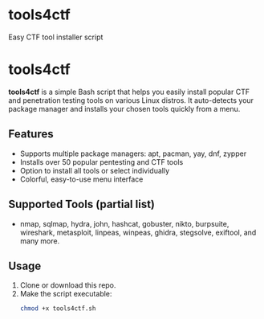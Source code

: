 # tools4ctf
Easy CTF tool installer script

# tools4ctf

**tools4ctf** is a simple Bash script that helps you easily install popular CTF and penetration testing tools on various Linux distros. It auto-detects your package manager and installs your chosen tools quickly from a menu.

## Features

- Supports multiple package managers: apt, pacman, yay, dnf, zypper
- Installs over 50 popular pentesting and CTF tools
- Option to install all tools or select individually
- Colorful, easy-to-use menu interface

## Supported Tools (partial list)

- nmap, sqlmap, hydra, john, hashcat, gobuster, nikto, burpsuite, wireshark, metasploit, linpeas, winpeas, ghidra, stegsolve, exiftool, and many more.

## Usage

1. Clone or download this repo.
2. Make the script executable:
   ```bash
   chmod +x tools4ctf.sh
